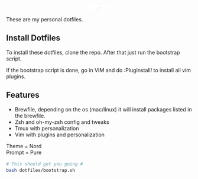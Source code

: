 

<p align="center" style="text-align:center;">
  <img src="https://github.com/lvstb/dotfiles/raw/master/img/dot.png
  " width="50" />
  </p>

These are my personal dotfiles.  

## Install Dotfiles

To install these dotfiles, clone the repo.
After that just run the bootstrap script.

If the bootstrap script is done, go in VIM and do :PlugInstall! to install all vim plugins.  

## Features

- Brewfile, depending on the os (mac/linux) it will install packages listed in the brewfile.
- Zsh and oh-my-zsh config and tweaks
- Tmux with personalization
- Vim with plugins and personalization

Theme  = Nord   
Prompt = Pure

```bash
# This should get you going #
bash dotfiles/bootstrap.sh

```
